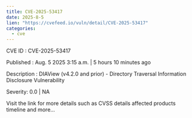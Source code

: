 ```yaml
--- 
title: CVE-2025-53417
date: 2025-8-5
lien: "https://cvefeed.io/vuln/detail/CVE-2025-53417"
categories:
  - cve
---
```


CVE ID : CVE-2025-53417

Published :  Aug. 5
2025
3:15 a.m. | 5 hours
10 minutes ago

Description : DIAView (v4.2.0 and prior) - Directory Traversal Information Disclosure Vulnerability

Severity: 0.0 | NA

Visit the link for more details
such as CVSS details
affected products
timeline
and more...
